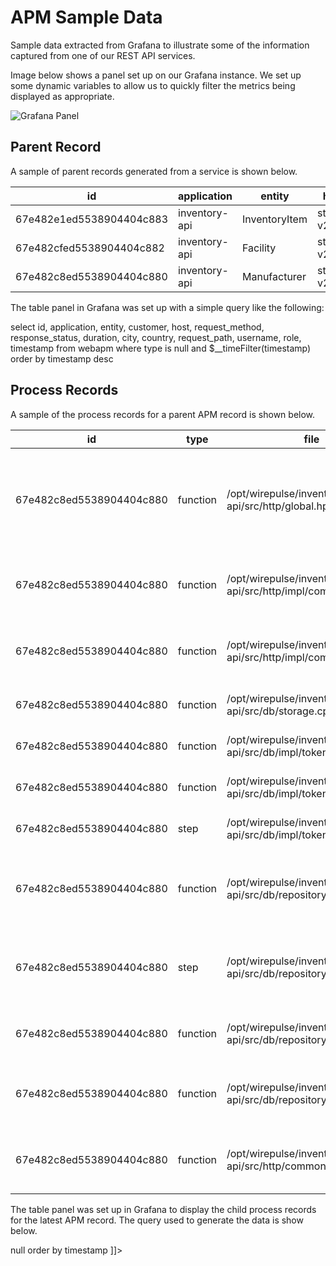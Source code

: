 # APM Sample Data
Sample data extracted from Grafana to illustrate some of the information captured from one of our REST
API services.

Image below shows a panel set up on our Grafana instance.  We set up some dynamic variables to allow
us to quickly filter the metrics being displayed as appropriate.

<img src="apm-grafana.png" alt="Grafana Panel"/>

## Parent Record
A sample of parent records generated from a service is shown below.

| id                       | application   | entity        | host       | request_method | response_status | duration | city    | country       | request_path     | username | role      | timestamp               |
|--------------------------|---------------|---------------|------------|----------------|-----------------|----------|---------|---------------|------------------|----------|-----------|-------------------------|
| 67e482e1ed5538904404c883 | inventory-api | InventoryItem | stage-v2-1 | GET            | 200             | 7898004  | Chicago | United States | /inventory/item/ | rakesh   | superuser | 2025-03-26 17:42:41.092 |
| 67e482cfed5538904404c882 | inventory-api | Facility      | stage-v2-1 | GET            | 200             | 4526037  | Chicago | United States | /facility        | rakesh   | superuser | 2025-03-26 17:42:23.301 |
| 67e482c8ed5538904404c880 | inventory-api | Manufacturer  | stage-v2-1 | GET            | 200             | 94633057 | Chicago | United States | /manufacturer/   | rakesh   | superuser | 2025-03-26 17:42:16.740 |

The table panel in Grafana was set up with a simple query like the following:

<code-block lang="SQL">
select id, application, entity, customer, host, request_method, response_status, duration, city, country, 
  request_path, username, role, timestamp
from webapm
where type is null
and $__timeFilter(timestamp)
order by timestamp desc
</code-block>

## Process Records
A sample of the process records for a parent APM record is shown below.

<table class="table table-bordered table-hover table-condensed">
<thead><tr><th title="Field #1">id</th>
<th title="Field #2">type</th>
<th title="Field #3">file</th>
<th title="Field #4">function</th>
<th title="Field #5">line</th>
<th title="Field #6">caller_file</th>
<th title="Field #7">caller_function</th>
<th title="Field #8">caller_line</th>
<th title="Field #9">note</th>
<th title="Field #10">duration</th>
<th title="Field #11">timestamp</th>
</tr></thead>
<tbody><tr>
<td>67e482c8ed5538904404c880</td>
<td>function</td>
<td>/opt/wirepulse/inventory-api/src/http/global.hpp</td>
<td>wirepulse::http::Response wirepulse::http::global::retrieveAll(const spt::http2::framework::Request&amp;, std::span&lt;const std::__cxx11::basic_string&lt;char&gt; &gt;, spt::ilp::APMRecord&amp;, AuthFunction&amp;&amp;) [with Model = wirepulse::model::Manufacturer; AuthFunction = bool (*)(std::basic_string_view&lt;char&gt;, const wirepulse::model::JwtToken&amp;)]</td>
<td align="right">335</td>
<td>/opt/wirepulse/inventory-api/src/http/impl/manufacturer.cpp</td>
<td>wirepulse::http::addManufacturerRoutes(spt::http2::framework::Server&lt;Response&gt;&amp;)::&lt;lambda(const spt::http2::framework::RoutingRequest&amp;, auto:71&amp;&amp;)&gt; [with auto:71 = boost::container::flat_map&lt;std::basic_string_view&lt;char&gt;, std::basic_string_view&lt;char&gt; &gt;]</td>
<td align="right">142</td>
<td>List entities Manufacturer</td>
<td align="right">94608741</td>
<td>2025-03-26 17:42:16.740</td>
</tr>
<tr>
<td>67e482c8ed5538904404c880</td>
<td>function</td>
<td>/opt/wirepulse/inventory-api/src/http/impl/common.cpp</td>
<td>wirepulse::http::EntitiesQueryResponse wirepulse::http::parseQuery(const spt::http2::framework::Request&amp;, spt::ilp::APMRecord&amp;, const std::vector&lt;std::basic_string_view&lt;char&gt;, std::allocator&lt;std::basic_string_view&lt;char&gt; &gt; &gt;&amp;)</td>
<td align="right">183</td>
<td>/opt/wirepulse/inventory-api/src/http/global.hpp</td>
<td>wirepulse::http::Response wirepulse::http::global::retrieveAll(const spt::http2::framework::Request&amp;, std::span&lt;const std::__cxx11::basic_string&lt;char&gt; &gt;, spt::ilp::APMRecord&amp;, AuthFunction&amp;&amp;) [with Model = wirepulse::model::Manufacturer; AuthFunction = bool (*)(std::basic_string_view&lt;char&gt;, const wirepulse::model::JwtToken&amp;)]</td>
<td align="right">343</td>
<td> </td>
<td align="right">1007</td>
<td>2025-03-26 17:42:16.740</td>
</tr>
<tr>
<td>67e482c8ed5538904404c880</td>
<td>function</td>
<td>/opt/wirepulse/inventory-api/src/http/impl/common.cpp</td>
<td>wirepulse::http::AuthResponse wirepulse::http::authorise(const spt::http2::framework::Request&amp;, spt::ilp::APMRecord&amp;)</td>
<td align="right">84</td>
<td>/opt/wirepulse/inventory-api/src/http/global.hpp</td>
<td>wirepulse::http::Response wirepulse::http::global::retrieveAll(const spt::http2::framework::Request&amp;, std::span&lt;const std::__cxx11::basic_string&lt;char&gt; &gt;, spt::ilp::APMRecord&amp;, AuthFunction&amp;&amp;) [with Model = wirepulse::model::Manufacturer; AuthFunction = bool (*)(std::basic_string_view&lt;char&gt;, const wirepulse::model::JwtToken&amp;)]</td>
<td align="right">352</td>
<td> </td>
<td align="right">35761315</td>
<td>2025-03-26 17:42:16.740</td>
</tr>
<tr>
<td>67e482c8ed5538904404c880</td>
<td>function</td>
<td>/opt/wirepulse/inventory-api/src/db/storage.cpp</td>
<td>wirepulse::model::JwtToken::Ptr wirepulse::db::validateToken(std::string_view, spt::ilp::APMRecord&amp;)</td>
<td align="right">65</td>
<td> </td>
<td> </td>
<td align="right"></td>
<td> </td>
<td align="right">35754715</td>
<td>2025-03-26 17:42:16.740</td>
</tr>
<tr>
<td>67e482c8ed5538904404c880</td>
<td>function</td>
<td>/opt/wirepulse/inventory-api/src/db/impl/tokenrepository.cpp</td>
<td>wirepulse::model::JwtToken::Ptr wirepulse::db::impl::token(std::string_view, spt::ilp::APMRecord&amp;)</td>
<td align="right">159</td>
<td>/opt/wirepulse/inventory-api/src/db/storage.cpp</td>
<td>wirepulse::model::JwtToken::Ptr wirepulse::db::validateToken(std::string_view, spt::ilp::APMRecord&amp;)</td>
<td align="right">72</td>
<td>Retrieve token</td>
<td align="right">35750480</td>
<td>2025-03-26 17:42:16.740</td>
</tr>
<tr>
<td>67e482c8ed5538904404c880</td>
<td>function</td>
<td>/opt/wirepulse/inventory-api/src/db/impl/tokenrepository.cpp</td>
<td>std::optional&lt;bsoncxx::v_noabi::oid&gt; {anonymous}::ptoken::jwtToken(const wirepulse::model::JwtToken&amp;, spt::ilp::APMRecord&amp;)</td>
<td align="right">101</td>
<td>/opt/wirepulse/inventory-api/src/db/impl/tokenrepository.cpp</td>
<td>wirepulse::model::JwtToken::Ptr wirepulse::db::impl::token(std::string_view, spt::ilp::APMRecord&amp;)</td>
<td align="right">171</td>
<td>Retrieve JWT token</td>
<td align="right">35692425</td>
<td>2025-03-26 17:42:16.740</td>
</tr>
<tr>
<td>67e482c8ed5538904404c880</td>
<td>step</td>
<td>/opt/wirepulse/inventory-api/src/db/impl/tokenrepository.cpp</td>
<td>std::optional&lt;bsoncxx::v_noabi::oid&gt; {anonymous}::ptoken::jwtToken(const wirepulse::model::JwtToken&amp;, spt::ilp::APMRecord&amp;)</td>
<td align="right">113</td>
<td>/opt/wirepulse/inventory-api/src/db/impl/tokenrepository.cpp</td>
<td>std::optional&lt;bsoncxx::v_noabi::oid&gt; {anonymous}::ptoken::jwtToken(const wirepulse::model::JwtToken&amp;, spt::ilp::APMRecord&amp;)</td>
<td align="right">114</td>
<td> </td>
<td align="right">35676100</td>
<td>2025-03-26 17:42:16.740</td>
</tr>
<tr>
<td>67e482c8ed5538904404c880</td>
<td>function</td>
<td>/opt/wirepulse/inventory-api/src/db/repository.hpp</td>
<td>std::tuple&lt;short int, std::optional&lt;wirepulse::model::Entities&lt;Model&gt; &gt; &gt; wirepulse::db::query(bsoncxx::v_noabi::document::value, const wirepulse::model::EntitiesQuery&amp;, spt::ilp::APMRecord&amp;) [with M = wirepulse::model::Manufacturer]</td>
<td align="right">639</td>
<td>/opt/wirepulse/inventory-api/src/http/global.hpp</td>
<td>wirepulse::http::Response wirepulse::http::global::retrieveAll(const spt::http2::framework::Request&amp;, std::span&lt;const std::__cxx11::basic_string&lt;char&gt; &gt;, spt::ilp::APMRecord&amp;, AuthFunction&amp;&amp;) [with Model = wirepulse::model::Manufacturer; AuthFunction = bool (*)(std::basic_string_view&lt;char&gt;, const wirepulse::model::JwtToken&amp;)]</td>
<td align="right">386</td>
<td> </td>
<td align="right">58551917</td>
<td>2025-03-26 17:42:16.776</td>
</tr>
<tr>
<td>67e482c8ed5538904404c880</td>
<td>step</td>
<td>/opt/wirepulse/inventory-api/src/db/repository.hpp</td>
<td>std::tuple&lt;short int, std::optional&lt;wirepulse::model::Entities&lt;Model&gt; &gt; &gt; wirepulse::db::query(bsoncxx::v_noabi::document::value, const wirepulse::model::EntitiesQuery&amp;, spt::ilp::APMRecord&amp;) [with M = wirepulse::model::Manufacturer]</td>
<td align="right">663</td>
<td>/opt/wirepulse/inventory-api/src/db/repository.hpp</td>
<td>std::tuple&lt;short int, std::optional&lt;wirepulse::model::Entities&lt;Model&gt; &gt; &gt; wirepulse::db::query(bsoncxx::v_noabi::document::value, const wirepulse::model::EntitiesQuery&amp;, spt::ilp::APMRecord&amp;) [with M = wirepulse::model::Manufacturer]</td>
<td align="right">665</td>
<td> </td>
<td align="right">51710399</td>
<td>2025-03-26 17:42:16.776</td>
</tr>
<tr>
<td>67e482c8ed5538904404c880</td>
<td>function</td>
<td>/opt/wirepulse/inventory-api/src/db/repository.hpp</td>
<td>std::tuple&lt;short int, int&gt; wirepulse::db::count(bsoncxx::v_noabi::document::view, spt::ilp::APMRecord&amp;) [with M = wirepulse::model::Manufacturer]</td>
<td align="right">50</td>
<td>/opt/wirepulse/inventory-api/src/db/repository.hpp</td>
<td>std::tuple&lt;short int, std::optional&lt;wirepulse::model::Entities&lt;Model&gt; &gt; &gt; wirepulse::db::query(bsoncxx::v_noabi::document::value, const wirepulse::model::EntitiesQuery&amp;, spt::ilp::APMRecord&amp;) [with M = wirepulse::model::Manufacturer]</td>
<td align="right">697</td>
<td> </td>
<td align="right">5138666</td>
<td>2025-03-26 17:42:16.828</td>
</tr>
<tr>
<td>67e482c8ed5538904404c880</td>
<td>function</td>
<td>/opt/wirepulse/inventory-api/src/db/repository.hpp</td>
<td>std::tuple&lt;short int, std::optional&lt;bsoncxx::v_noabi::oid&gt; &gt; wirepulse::db::lastId(bsoncxx::v_noabi::document::view, bsoncxx::v_noabi::document::value&amp;&amp;, bsoncxx::v_noabi::document::value&amp;&amp;, spt::ilp::APMRecord&amp;) [with M = wirepulse::model::Manufacturer]</td>
<td align="right">82</td>
<td>/opt/wirepulse/inventory-api/src/db/repository.hpp</td>
<td>std::tuple&lt;short int, std::optional&lt;wirepulse::model::Entities&lt;Model&gt; &gt; &gt; wirepulse::db::query(bsoncxx::v_noabi::document::value, const wirepulse::model::EntitiesQuery&amp;, spt::ilp::APMRecord&amp;) [with M = wirepulse::model::Manufacturer]</td>
<td align="right">705</td>
<td> </td>
<td align="right">1676136</td>
<td>2025-03-26 17:42:16.833</td>
</tr>
<tr>
<td>67e482c8ed5538904404c880</td>
<td>function</td>
<td>/opt/wirepulse/inventory-api/src/http/common.hpp</td>
<td>void wirepulse::http::output(const spt::http2::framework::Request&amp;, Response&amp;, const M&amp;, spt::ilp::APMRecord&amp;) [with M = wirepulse::model::Entities&lt;wirepulse::model::Manufacturer&gt;]</td>
<td align="right">52</td>
<td>/opt/wirepulse/inventory-api/src/http/global.hpp</td>
<td>wirepulse::http::Response wirepulse::http::global::retrieveAll(const spt::http2::framework::Request&amp;, std::span&lt;const std::__cxx11::basic_string&lt;char&gt; &gt;, spt::ilp::APMRecord&amp;, AuthFunction&amp;&amp;) [with Model = wirepulse::model::Manufacturer; AuthFunction = bool (*)(std::basic_string_view&lt;char&gt;, const wirepulse::model::JwtToken&amp;)]</td>
<td align="right">404</td>
<td> </td>
<td align="right">242595</td>
<td>2025-03-26 17:42:16.834</td>
</tr>
</tbody></table>

The table panel was set up in Grafana to display the child process records for the latest
APM record.  The query used to generate the data is show below.

<code-block lang="SQL">
<![CDATA[
with latest as 
(select id from webapm where type is null order by timestamp desc limit 1)
select webapm.id, type, file, function, line, caller_file, caller_function, caller_line, note, duration, timestamp
from webapm
inner join latest on webapm.id = latest.id
where type <> null
order by timestamp
]]>
</code-block>